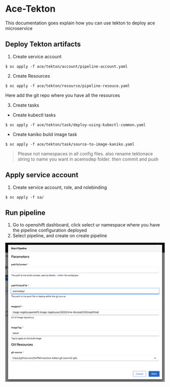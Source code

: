 # Ace-Tekton
This documentation goes explain how you can use tekton to deploy ace microservice 


## Deploy Tekton artifacts

1. Create service account 
```
$ oc apply -f ace/tekton/account/pipeline-account.yaml
```

2.  Create Resources

```
$ oc apply -f ace/tekton/resource/pipeline-resouce.yaml
```

Here add the git repo where you have all the resources

3. Create tasks

* Create kubectl tasks

```
$ oc apply -f ace/tekton/task/deploy-using-kubectl-common.yaml
```

* Create kaniko build image task

```
$ oc apply -f ace/tekton/task/source-to-image-kaniko.yaml
```

> Please not namespaces in all config files. also rename tektonace string to name you want in acemsdep folder. then commit and push 

## Apply service account
1. Create service account, role, and rolebinding

```
$ oc apply -f sa/
```

## Run pipeline
1. Go to openshift dashboard, click select ur namespace where you have the pipeline configuration deployed 
2. Select pipeline, and create on create pipeline 

![alt text](1.png)






